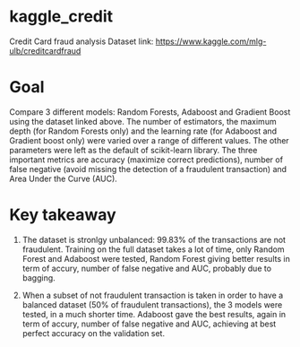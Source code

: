 # kaggle_credit
Credit Card fraud analysis
Dataset link: https://www.kaggle.com/mlg-ulb/creditcardfraud

# Goal
Compare 3 different models: Random Forests, Adaboost and Gradient Boost
using the dataset linked above.
The number of estimators, the maximum depth (for Random Forests only) and 
the learning rate (for Adaboost and Gradient boost only) were varied over 
a range of different values. The other parameters were left as the default
of scikit-learn library. The three important metrics are accuracy (maximize
correct predictions), number of false negative (avoid missing the detection
of a fraudulent transaction) and Area Under the Curve (AUC).

# Key takeaway
1) The dataset is stronlgy unbalanced: 99.83% of the transactions are not fraudulent.
Training on the full dataset takes a lot of time, only Random Forest and Adaboost
were tested, Random Forest giving better results in term of accury, number of false
negative and AUC, probably due to bagging.

2) When a subset of not fraudulent transaction is taken in order to have a balanced 
dataset (50% of fraudulent transactions), the 3 models were tested, in a much shorter time.
Adaboost gave the best results, again in term of accury, number of false
negative and AUC, achieving at best perfect accuracy on the validation set.